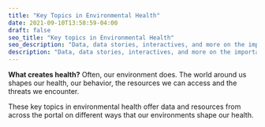 ```yaml
---
title: "Key Topics in Environmental Health"
date: 2021-09-10T13:58:59-04:00
draft: false
seo_title: "Key topics in Environmental Health"
seo_description: "Data, data stories, interactives, and more on the important environmental issues that shape health in NYC."
description: "Data, data stories, interactives, and more on the important environmental issues that shape health in NYC."
---
```


**What creates health?**  Often, our environment does. The world around us shapes our health, our behavior, the resources we can access and the threats we encounter. 

These key topics in environmental health offer data and resources from across the portal on different ways that our environments shape our health. 